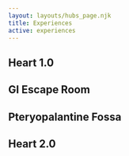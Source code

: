 ```yaml
---
layout: layouts/hubs_page.njk
title: Experiences
active: experiences 
---
```


  

## Heart 1.0 




## GI Escape Room




## Pteryopalantine Fossa 




## Heart 2.0

